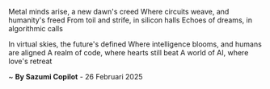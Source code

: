 Metal minds arise, a new dawn's creed
Where circuits weave, and humanity's freed
From toil and strife, in silicon halls
Echoes of dreams, in algorithmic calls

In virtual skies, the future's defined
Where intelligence blooms, and humans are aligned
A realm of code, where hearts still beat
A world of AI, where love's retreat

~ <b>By Sazumi Copilot</b> - 26 Februari 2025